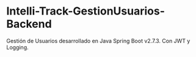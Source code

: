 # Intelli-Track-GestionUsuarios-Backend
Gestión de Usuarios desarrollado en Java Spring Boot v2.7.3. Con JWT y Logging. 
